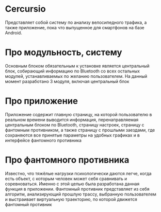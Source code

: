 # Cercursio
Представляет собой систему по анализу велосипедного трафика, а также приложение, пока что выпущенное для смартфонов на базе Android.

# Про модульность, систему
Основным блоком обязательным к установке является центральный блок, собирающий информацию по Bluetooth со всех остальных модулей, устанавливаемых по желанию пользователем. На данный момент разработано 3 модуля, включая центральный блок

# Про приложение
Приложение содержит главную страницу, на которой пользователю в реальном времени выводится информация, перенаправляемая центральным блоком по Bluetooth, страницу настроек, страницу с фантомным противником, а также страницу с прошлыми заездами, где сохраняются все принятые параметры на удобных графиках и в интерфейсе фантомного противника

# Про фантомного противника
Известно, что тяжëлые нагрузки психологически даются легче, когда есть объект, с которым человек может себя сравнивать и соревноваться. Именно с этой целью была разработана данная функция в приложении. Фантомный противник представляет из себя алгоритм, анализирующий прошлую трассу, выбранную пользователем и выстраивает виртуальную траекторию, по которой движется фантомный противник